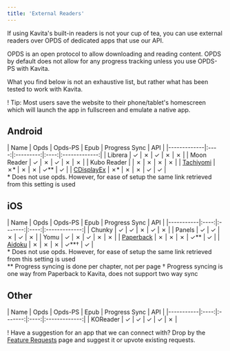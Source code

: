 ```yaml
---
title: 'External Readers'
---
```


If using Kavita's built-in readers is not your cup of tea, you can use external readers over OPDS of dedicated apps that use our API.

OPDS is an open protocol to allow downloading and reading content. OPDS by default does not allow for any progress tracking unless you use OPDS-PS with Kavita.

What you find below is not an exhaustive list, but rather what has been tested to work with Kavita. 

! Tip: Most users save the website to their phone/tablet's homescreen which will launch the app in fullscreen and emulate a native app. 

## Android

| Name        | Opds | Opds-PS | Epub | Progress Sync | API |
|-------------|:----:|:---------:|:----:|:-------------:|
| Librera     |  ✓   | ✗       |  ✓   |       ✗       |      ✗       |
| Moon Reader |  ✓   | ✗       |  ✓   |       ✗       |      ✗       |
| Kubo Reader |      | ✗       |  ✗   |       ✗       |      ✗       |
| [Tachiyomi](https://wiki.kavitareader.com/en/guides/misc/tachiyomi)   |  ✗*  | ✗       |  ✗   |      ✓**      |      ✓       |
| [CDisplayEx](https://wiki.kavitareader.com/en/guides/misc/cdisplayex)   |  ✗*  | ✗       |  ✗   |      ✓      |      ✓       |
<br/>* Does not use opds. However, for ease of setup the same link retrieved from this setting is used

## iOS

| Name      | Opds | Opds-PS | Epub | Progress Sync | API |
|-----------|:----:|:-------:|:----:|:-------------:|
| Chunky    |  ✓   |    ✓    |  ✗   |       ✓       |      ✗       |
| Panels    |  ✓   |    ✓    |  ✗   |       ✓       |      ✗       |
| Yomu      |  ✓   |    ✗    |  ✓   |       ✗       |      ✗       |
| [Paperback](https://wiki.kavitareader.com/en/guides/misc/paperback) | ✗  |     ✗    |  ✗    |        ✓**       |     ✓       |
| [Aidoku](https://wiki.kavitareader.com/en/guides/misc/aidoku) | ✗  |     ✗    |  ✗    |        ✓**†       |     ✓       |
<br/>* Does not use opds. However, for ease of setup the same link retrieved from this setting is used<br/>
** Progress syncing is done per chapter, not per page
† Progress syncing is one way from Paperback to Kavita, does not support two way sync

## Other
| Name      | Opds | Opds-PS | Epub | Progress Sync | API |
|-----------|:----:|:-------:|:----:|:-------------:|
| KOReader    |  ✓   |    ✓    |  ✓   |       ✓       |      ✗       |

! Have a suggestion for an app that we can connect with? Drop by the [Feature Requests](https://discord.gg/b52wT37kt7) page and suggest it or upvote existing requests.

